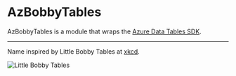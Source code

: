 # AzBobbyTables

AzBobbyTables is a module that wraps the [Azure Data Tables SDK](https://github.com/Azure/azure-sdk-for-net/tree/main/sdk/tables/Azure.Data.Tables).

---

Name inspired by Little Bobby Tables at [xkcd](https://xkcd.com/327/).

![Little Bobby Tables](https://imgs.xkcd.com/comics/exploits_of_a_mom.png)
